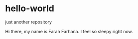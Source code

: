 # hello-world
just another repository

Hi there, my name is Farah Farhana. 
I feel so sleepy right now. 
